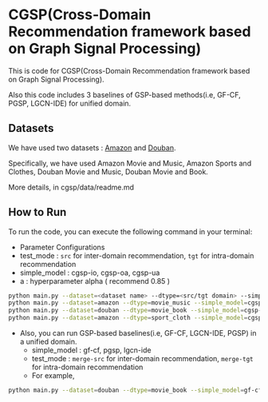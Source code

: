 # CGSP(Cross-Domain Recommendation framework based on Graph Signal Processing)

This is code for CGSP(Cross-Domain Recommendation framework based on Graph Signal Processing).

Also this code includes 3 baselines of GSP-based methods(i.e, GF-CF, PGSP, LGCN-IDE) for unified domain.


## Datasets
We have used two datasets : [Amazon](http://jmcauley.ucsd.edu/data/amazon/index_2014.html) and [Douban](https://www.kaggle.com/datasets/fengzhujoey/douban-datasetratingreviewside-information?resource=download).

Specifically, we have used Amazon Movie and Music, Amazon Sports and Clothes, Douban Movie and Music, Douban Movie and Book.

More details, in cgsp/data/readme.md


## How to Run

To run the code, you can execute the following command in your terminal:

- Parameter Configurations
- test_mode : `src` for inter-domain recommendation, `tgt` for intra-domain recommendation
- simple_model : cgsp-io, cgsp-oa, cgsp-ua
- a : hyperparameter alpha ( recommend 0.85 )

```bash
python main.py --dataset=<dataset name> --dtype=<src/tgt domain> --simple_model=<model name> --a=<alpha> --test_mode=<src/tgt>
python main.py --dataset=amazon --dtype=movie_music --simple_model=cgsp-io --a=0.85
python main.py --dataset=douban --dtype=movie_book --simple_model=cgsp-oa --a=0.85
python main.py --dataset=amazon --dtype=sport_cloth --simple_model=cgsp-ua --a=0.85

```

- Also, you can run GSP-based baselines(i.e, GF-CF, LGCN-IDE, PGSP) in a unified domain.
    - simple_model : gf-cf, pgsp, lgcn-ide
    - test_mode : `merge-src` for inter-domain recommendation, `merge-tgt` for intra-domain recommendation
    - For example,
      
 ```bash
python main.py --dataset=douban --dtype=movie_book --simple_model=gf-cf --test_mode=merge-tgt


```
